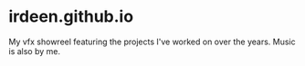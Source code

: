 # irdeen.github.io
My vfx showreel featuring the projects I've worked on over the years. Music is also by me.

